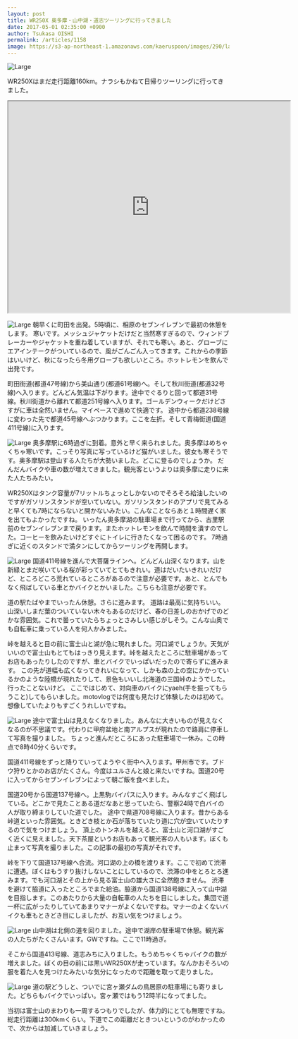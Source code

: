 ```yaml
---
layout: post
title: WR250X 奥多摩・山中湖・道志ツーリングに行ってきました
date: 2017-05-01 02:35:00 +0900
author: Tsukasa OISHI
permalink: /articles/1158
image: https://s3-ap-northeast-1.amazonaws.com/kaeruspoon/images/290/large.jpg?1493570049
---
```


![Large](https://s3-ap-northeast-1.amazonaws.com/kaeruspoon/images/290/large.jpg?1493570049)

WR250Xはまだ走行距離160km。ナラシもかねて日帰りツーリングに行ってきました。

<iframe src="https://www.google.com/maps/d/embed?mid=1GD5d5IHSw44Vak6AguuUxQE8JiQ" width="640" height="480"></iframe>

![Large](https://s3-ap-northeast-1.amazonaws.com/kaeruspoon/images/291/large.jpg?1493570178)
朝早くに町田を出発。5時頃に、相原のセブンイレブンで最初の休憩をします。
寒いです。メッシュジャケットだけだと当然寒すぎるので、ウィンドブレーカーやジャケットを重ね着していますが、それでも寒い。あと、グローブにエアインテークがついているので、風がごんごん入ってきます。これからの季節はいいけど、秋になったら冬用グローブも欲しいところ。ホットレモンを飲んで出発です。

町田街道(都道47号線)から美山通り(都道61号線)へ。そして秋川街道(都道32号線)へ入ります。どんどん気温は下がります。途中でぐるりと回って都道31号線。秋川街道から離れて都道251号線へ入ります。ゴールデンウィークだけどさすがに車は全然いません。マイペースで進めて快適です。
途中から都道238号線に変わった先で都道45号線へぶつかります。ここを左折。そして青梅街道(国道411号線)に入ります。

![Large](https://s3-ap-northeast-1.amazonaws.com/kaeruspoon/images/293/large.jpg?1493571455)
奥多摩駅に6時過ぎに到着。意外と早く来られました。奥多摩はめちゃくちゃ寒いです。こっそり写真に写っているけど猫がいました。彼女も寒そうです。奥多摩駅は登山する人たちが大勢いました。どこに登るのでしょうか。
だんだんバイクや車の数が増えてきました。観光客というよりは奥多摩に走りに来た人たちみたい。

WR250Xはタンク容量が7リットルちょっとしかないのでそろそろ給油したいのですがガソリンスタンドが空いていない。ガソリンスタンドのアプリで見てみると早くても7時にならないと開かないみたい。こんなことならあと１時間遅く家を出てもよかったですね。
いったん奥多摩湖の駐車場まで行ってから、古里駅前のセブンイレブンまで戻ります。またホットレモンを飲んで時間を潰すのでした。コーヒーを飲みたいけどすぐにトイレに行きたくなって困るのです。
7時過ぎに近くのスタンドで満タンにしてからツーリングを再開します。

![Large](https://s3-ap-northeast-1.amazonaws.com/kaeruspoon/images/292/large.jpg?1493571422)
国道411号線を進んで大菩薩ラインへ。どんどん山深くなります。山を新緑とまだ咲いている桜が彩っていてとてもきれい。道はだいたいきれいだけど、ところどころ荒れているところがあるので注意が必要です。あと、とんでもなく飛ばしている車とかバイクとかいました。こちらも注意が必要です。

道の駅たばやまでいったん休憩。さらに進みます。
道路は最高に気持ちいい。山深いしまだ葉のついていない木々もあるのだけど、春の日差しのおかげでのどかな雰囲気。これで曇っていたらちょっとさみしい感じがしそう。こんな山奥でも自転車に乗っている人を何人かみました。

峠を越えると目の前に富士山と湖が急に現れました。河口湖でしょうか。天気がいいので富士山もとてもはっきり見えます。峠を越えたところに駐車場があってお店もあったりしたのですが、車とバイクでいっぱいだったので寄らずに進みます。
この先が道幅も広くなってきれいになって、しかも森の上の空にかかっているかのような陸橋が現れたりして、景色もいいし北海道の三国峠のようでした。行ったことないけど。
ここではじめて、対向車のバイクにyaeh(手を振ってもらうこと)してもらいました。motovlogでは何度も見たけど体験したのは初めて。想像していたよりもすごくうれしいですね。

![Large](https://s3-ap-northeast-1.amazonaws.com/kaeruspoon/images/294/large.jpg?1493572386)
途中で富士山は見えなくなりました。あんなに大きいものが見えなくなるのが不思議です。代わりに甲府盆地と南アルプスが現れたので路肩に停車して写真を撮りました。
ちょっと進んだところにあった駐車場で一休み。この時点で8時40分くらいです。

国道411号線をずっと降りていってようやく街中へ入ります。甲州市です。ブドウ狩りとかのお店がたくさん。今度はユルさんと娘と来たいですね。国道20号に入ってからセブンイレブンによって朝ご飯を食べました。

国道20号から国道137号線へ。上黒駒バイパスに入ります。みんなすごく飛ばしている。どこかで見たことある道だなあと思っていたら、警察24時で白バイの人が取り締まりしていた道でした。
途中で県道708号線に入ります。昔からある峠道といった雰囲気。ときどき枝とか石が落ちていたり道に穴が空いていたりするので気をつけましょう。
頂上のトンネルを越えると、富士山と河口湖がすごく近くに見えました。天下茶屋というお店もあって観光客の人もいます。ぼくも止まって写真を撮りました。この記事の最初の写真がそれです。

峠を下りて国道137号線へ合流。河口湖の上の橋を渡ります。ここで初めて渋滞に遭遇。ぼくはもうすり抜けしないことにしているので、渋滞の中をとろとろ進みます。でも河口湖とその上から見る富士山の雄大さに全然飽きません。
渋滞を避けて脇道に入ったところでまた給油。脇道から国道138号線に入って山中湖を目指します。このあたりから大量の自転車の人たちを目にしました。集団で道一杯に広がったりしていてあまりマナーがよくないですね。マナーのよくないバイクも車もときどき目にしましたが、お互い気をつけましょう。

![Large](https://s3-ap-northeast-1.amazonaws.com/kaeruspoon/images/295/large.jpg?1493573330)
山中湖は北側の道を回りました。途中で湖岸の駐車場で休憩。観光客の人たちがたくさんいます。GWですね。ここで11時過ぎ。

そこから国道413号線、道志みちに入りました。もうめちゃくちゃバイクの数が増えました。ぼくの目の前には黒いWR250Xが走っています。なんかおそろいの服を着た人を見つけたみたいな気分になったので距離を取って走りました。

![Large](https://s3-ap-northeast-1.amazonaws.com/kaeruspoon/images/296/large.jpg?1493573706)
道の駅どうしと、ついでに宮ヶ瀬ダムの鳥居原の駐車場にも寄りました。どちらもバイクでいっぱい。宮ヶ瀬ではもう12時半になってました。

当初は富士山のまわりも一周するつもりでしたが、体力的にとても無理ですね。総走行距離は300kmくらい。下道でこの距離だときついというのがわかったので、次からは加減していきましょう。
